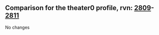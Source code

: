 ## Comparison for the theater0 profile, rvn: [2809](https://github.com/PRO100KatYT/FortniteProfileRevisions/tree/main/profiles/theater0/2809%20theater0.json)-[2811](https://github.com/PRO100KatYT/FortniteProfileRevisions/tree/main/profiles/theater0/2811%20theater0.json)

No changes
